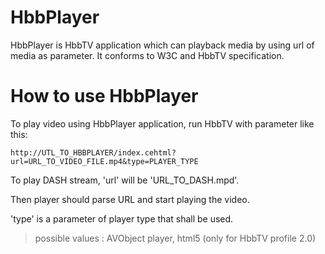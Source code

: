 # HbbPlayer

HbbPlayer is HbbTV application which can playback media by using url of media as parameter. It conforms to W3C and HbbTV specification.

# How to use HbbPlayer

To play video using HbbPlayer application, run HbbTV with parameter like this:

`http://UTL_TO_HBBPLAYER/index.cehtml?url=URL_TO_VIDEO_FILE.mp4&type=PLAYER_TYPE`

To play DASH stream, 'url' will be 'URL_TO_DASH.mpd'.

Then player should parse URL and start playing the video.

'type' is a parameter of player type that shall be used.
>possible values : AVObject player, html5 (only for HbbTV profile 2.0)

